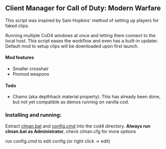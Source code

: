 ## Client Manager for Call of Duty: Modern Warfare

This script was inspired by Sam Hopkins' method of setting up players for faked clips.

Running multiple CoD4 windows at once and letting them connect to the local host. This script eases the workflow and even has a built-in updater. Default mod to setup clips will be downloaded upon first launch. 

#### Mod features

* Smaller crosshair
* Promod weapons

#### Todo

* Chams (aka depthhack material property). This has already been done, but not yet compatible as demos running on vanilla cod.

### Installing and running:

Extract [clman.bat](https://github.com/gmzorz/cod4cm/blob/master/clman.bat) and [config.cmd](https://github.com/gmzorz/cod4cm/blob/master/config.cmd) into the cod4 directory. **Always run clman.bat as Administrator**, check clman.cfg for more options

run config.cmd to edit config (or right click -> edit)
